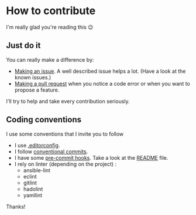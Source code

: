 # How to contribute

I'm really glad you're reading this :wink:

## Just do it

You can really make a difference by:

- [Making an issue](https://docs.github.com/en/github/managing-your-work-on-github/creating-an-issue). A well described issue helps a lot. (Have a look at the known issues.)
- [Making a pull request](https://docs.github.com/en/github/collaborating-with-issues-and-pull-requests/proposing-changes-to-your-work-with-pull-requests) when you notice a code error or when you want to propose a feature.

I'll try to help and take every contribution seriously.

## Coding conventions

I use some conventions that I invite you to follow

- I use [.editorconfig](https://editorconfig.org).
- I follow [conventional commits](https://conventionalcommits.org/).
- I have some [pre-commit hooks](https://pre-commit.com/). Take a look at the [README](README.md) file.
- I rely on linter (depending on the project) :
  - ansible-lint
  - eclint
  - gitlint
  - hadolint
  - yamllint

Thanks!
